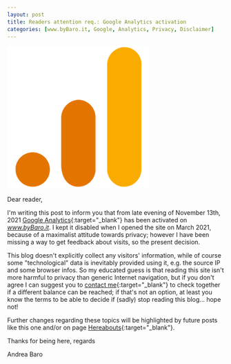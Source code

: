```yaml
---
layout: post
title: Readers attention req.: Google Analytics activation
categories: [www.byBaro.it, Google, Analytics, Privacy, Disclaimer]
---
```


![](/images/GAnalytics.png)

Dear reader,

I'm writing this post to inform you that from late evening of November 13th, 2021 
[Google Analytics](https://en.wikipedia.org/wiki/Google_Analytics){:target="_blank"} has been activated on _www.byBaro.it_. 
I kept it disabled when I opened the site on March 2021, because of a maximalist attitude towards privacy; 
however I have been missing a way to get feedback about visits, so the present decision.

This blog doesn't explicitly collect any visitors' information, while of course some "technological" data is inevitably provided using it, 
e.g. the source IP and some browser infos. So my educated guess is that reading this site isn't more harmful to privacy than generic 
Internet navigation, but if you don't agree I can suggest you to [contact me](https://www.bybaro.it/me/){:target="_blank"} to check together 
if a different balance can be reached; if that's not an option, at least you know the terms to be able to decide if (sadly) stop reading this blog... hope not!

Further changes regarding these topics will be highlighted by future posts like this one and/or on page 
[Hereabouts](https://www.bybaro.it/hereabouts){:target="_blank"}.

Thanks for being here, 
regards

Andrea Baro

